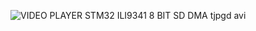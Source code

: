 ![VIDEO PLAYER STM32 ILI9341 8 BIT SD DMA tjpgd avi](https://github.com/user-attachments/assets/06e90b30-8579-4e34-9777-a1cb442f71a2)
